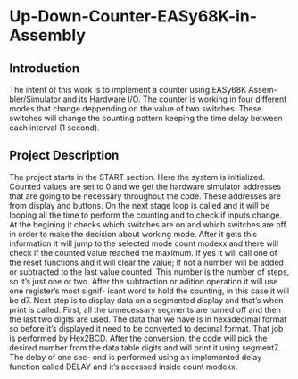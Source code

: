 # Up-Down-Counter-EASy68K-in-Assembly


## Introduction

The intent of this work is to implement a counter using EASy68K Assem- bler/Simulator and its Hardware I/O. The counter is working in four different modes that change deppending on the value of two switches. These switches will change the counting pattern keeping the time delay between each interval (1 second).

## Project Description

The project starts in the START section. Here the system is initialized. Counted values are set to 0 and we get the hardware simulator addresses that are going to be necessary throughout the code. These addresses are from display and buttons.
On the next stage loop is called and it will be looping all the time to perform the counting and to check if inputs change. At the begining it checks which switches are on and which switches are off in order to make the decision about working mode. After it gets this information it will jump to the selected mode count modexx and there will check if the counted value reached the maximum. If yes it will call one of the reset functions and it will clear the value; if not a number will be added or subtracted to the last value counted. This number is the number of steps, so it’s just one or two.
After the subtraction or adition operation it will use one register’s most signif- icant word to hold the counting, in this case it will be d7.
Next step is to display data on a segmented display and that’s when print is called. First, all the unnecessary segments are turned off and then the last two digits are used. The data that we have is in hexadecimal format so before it’s displayed it need to be converted to decimal format. That job is performed by Hex2BCD. After the conversion, the code will pick the desired number from the data table digits and will print it using segment7. The delay of one sec- ond is performed using an implemented delay function called DELAY and it’s accessed inside count modexx.
